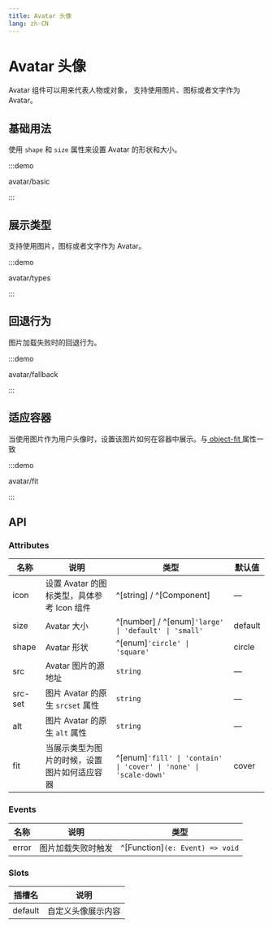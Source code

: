 ```yaml
---
title: Avatar 头像
lang: zh-CN
---
```


# Avatar 头像

Avatar 组件可以用来代表人物或对象， 支持使用图片、图标或者文字作为 Avatar。

## 基础用法

使用 `shape` 和 `size` 属性来设置 Avatar 的形状和大小。

:::demo

avatar/basic

:::

## 展示类型

支持使用图片，图标或者文字作为 Avatar。

:::demo

avatar/types

:::

## 回退行为

图片加载失败时的回退行为。

:::demo

avatar/fallback

:::

## 适应容器

当使用图片作为用户头像时，设置该图片如何在容器中展示。与[ object-fit ](https://developer.mozilla.org/zh-CN/docs/Web/CSS/object-fit) 属性一致

:::demo

avatar/fit

:::

## API

### Attributes

| 名称      | 说明                           | 类型                                                                    | 默认值     |
| ------- | ---------------------------- | --------------------------------------------------------------------- | ------- |
| icon    | 设置 Avatar 的图标类型，具体参考 Icon 组件 | ^[string] / ^[Component]                                              | —       |
| size    | Avatar 大小                    | ^[number] / ^[enum]`'large' \| 'default' \| 'small'`                | default |
| shape   | Avatar 形状                    | ^[enum]`'circle' \| 'square'`                                        | circle  |
| src     | Avatar 图片的源地址                | `string`                                                              | —       |
| src-set | 图片 Avatar 的原生 `srcset` 属性    | `string`                                                              | —       |
| alt     | 图片 Avatar 的原生 `alt` 属性       | `string`                                                              | —       |
| fit     | 当展示类型为图片的时候，设置图片如何适应容器       | ^[enum]`'fill' \| 'contain' \| 'cover' \| 'none' \| 'scale-down'` | cover   |

### Events

| 名称    | 说明        | 类型                                 |
| ----- | --------- | ---------------------------------- |
| error | 图片加载失败时触发 | ^[Function]`(e: Event) => void` |

### Slots

| 插槽名     | 说明        |
| ------- | --------- |
| default | 自定义头像展示内容 |
